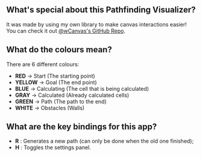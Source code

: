 
## What's special about this Pathfinding Visualizer?

It was made by using my own library to make canvas interactions easier! You can check it out [@wCanvas's GitHub Repo](https://github.com/hds536jhmk/wCanvas).

## What do the colours mean?

There are 6 different colours:
 - **RED** -> Start (The starting point)
 - **YELLOW** -> Goal (The end point)
 - **BLUE** -> Calculating (The cell that is being calculated)
 - **GRAY** -> Calculated (Already calculated cells)
 - **GREEN** -> Path (The path to the end)
 - **WHITE** -> Obstacles (Walls)

## What are the key bindings for this app?

 - **R** : Generates a new path (can only be done when the old one finished);
 - **H** : Toggles the settings panel.
